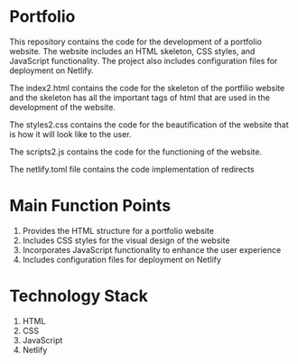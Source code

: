 # Portfolio


This repository contains the code for the development of a portfolio website. The website includes an HTML skeleton, CSS styles, and JavaScript functionality. The project also includes configuration files for deployment on Netlify.


The index2.html contains the code for the skeleton of the portfilio website and the skeleton has all the important tags of html that are used in the development of the website.


The styles2.css contains the code for the beautification of the website that is how it will look like to the user.


The scripts2.js contains the code for the functioning of the website.


The netlify.toml file contains the code implementation of redirects

# Main Function Points

1. Provides the HTML structure for a portfolio website
2. Includes CSS styles for the visual design of the website
3. Incorporates JavaScript functionality to enhance the user experience
4. Includes configuration files for deployment on Netlify

# Technology Stack

1. HTML
2. CSS
3. JavaScript
4. Netlify

